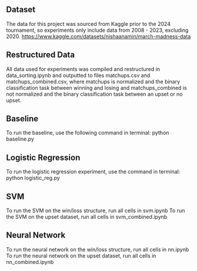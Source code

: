 ## Dataset

The data for this project was sourced from Kaggle prior to the 2024 tournament, so experiments only include data from 2008 - 2023, excluding 2020.
https://www.kaggle.com/datasets/nishaanamin/march-madness-data

## Restructured Data

All data used for experiments was compiled and restructured in data_sorting.ipynb and outputted to files matchups.csv and matchups_combined.csv, where matchups is normalized and the binary classification task between winning and losing and matchups_combined is not normalized and the binary classification task between an upset or no upset.

## Baseline

To run the baseline, use the following command in terminal:
    python baseline.py

## Logistic Regression

To run the logistic regression experiment, use the command in terminal:
    python logistic_reg.py

## SVM

To run the SVM on the win/loss structure, run all cells in svm.ipynb
To run the SVM on the upset dataset, run all cells in svm_combined.ipynb

## Neural Network

To run the neural network on the win/loss structure, run all cells in nn.ipynb
To run the neural network on the upset dataset, run all cells in nn_combined.ipynb